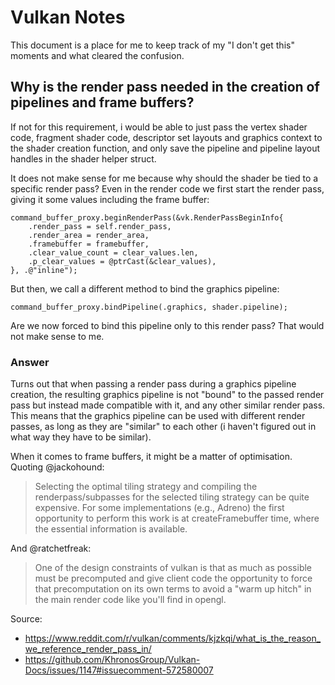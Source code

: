 # Vulkan Notes
This document is a place for me to keep track of my "I don't get this" moments and what cleared the confusion.

## Why is the render pass needed in the creation of pipelines and frame buffers?
If not for this requirement, i would be able to just pass the vertex shader code, fragment shader code, descriptor set layouts and graphics context to the shader creation function, and only save the pipeline and pipeline layout handles in the shader helper struct.

It does not make sense for me because why should the shader be tied to a specific render pass?
Even in the render code we first start the render pass, giving it some values including the frame buffer:
```zig
command_buffer_proxy.beginRenderPass(&vk.RenderPassBeginInfo{
    .render_pass = self.render_pass,
    .render_area = render_area,
    .framebuffer = framebuffer,
    .clear_value_count = clear_values.len,
    .p_clear_values = @ptrCast(&clear_values),
}, .@"inline");
```
But then, we call a different method to bind the graphics pipeline:
```zig
command_buffer_proxy.bindPipeline(.graphics, shader.pipeline);
```

Are we now forced to bind this pipeline only to this render pass? That would not make sense to me.

### Answer

Turns out that when passing a render pass during a graphics pipeline creation, the resulting graphics pipeline is not "bound" to the passed render pass but instead made compatible with it, and any other similar render pass. This means that the graphics pipeline can be used with different render passes, as long as they are "similar" to each other (i haven't figured out in what way they have to be similar).

When it comes to frame buffers, it might be a matter of optimisation. 
Quoting @jackohound:
> Selecting the optimal tiling strategy and compiling the renderpass/subpasses for the selected tiling strategy can be quite expensive. For some implementations (e.g., Adreno) the first opportunity to perform this work is at createFramebuffer time, where the essential information is available.

And @ratchetfreak:
> One of the design constraints of vulkan is that as much as possible must be precomputed and give client code the opportunity to force that precomputation on its own terms to avoid a "warm up hitch" in the main render code like you'll find in opengl.

Source:
- https://www.reddit.com/r/vulkan/comments/kjzkqi/what_is_the_reason_we_reference_render_pass_in/
- https://github.com/KhronosGroup/Vulkan-Docs/issues/1147#issuecomment-572580007
